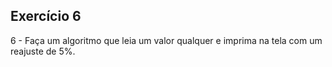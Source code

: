 ## Exercício 6

6 - Faça um algoritmo que leia um valor qualquer e imprima na tela com um reajuste de 5%.


